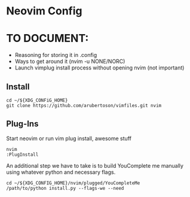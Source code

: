 # Neovim Config

# TO DOCUMENT:

* Reasoning for storing it in .config
* Ways to get around it (nvim -u NONE/NORC)
* Launch vimplug install process without opening nvim (not important)

## Install

```
cd ~/${XDG_CONFiG_HOME}
git clone https://github.com/arubertoson/vimfiles.git nvim
```

## Plug-Ins

Start neovim or run vim plug install, awesome stuff

```
nvim
:PlugInstall
```

An additional step we have to take is to build YouComplete me manually using
whatever python and necessary flags.

```
cd ~/${XDG_CONFIG_HOME}/nvim/plugged/YouCompleteMe
/path/to/python install.py --flags-we --need
```
